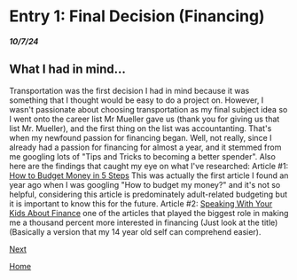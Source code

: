 # Entry 1: Final Decision (Financing)
##### 10/7/24

## What I had in mind...

Transportation was the first decision I had in mind because it was something that I thought would be easy to do a project on. However, I wasn't passionate about choosing transportation as my final subject idea so I went onto the career list Mr Mueller gave us (thank you for giving us that list Mr. Mueller), and the first thing on the list was accountanting. That's when my newfound passion for financing began. Well, not really, since I already had a passion for financing for almost a year, and it stemmed from me googling lots of "Tips and Tricks to becoming a better spender". Also here are the findings that caught my eye on what I've researched: Article #1: [How to Budget Money in 5 Steps](https://www.nerdwallet.com/article/finance/how-to-budget) This was actually the first article I found an year ago when I was googling "How to budget my money?" and it's not so helpful, considering this article is predominately adult-related budgeting but it is important to know this for the future. Article #2: [Speaking With Your Kids About Finance](https://www.rocketmoney.com/learn/personal-finance/money-talks-speaking-with-your-kids-about-finances) one of the articles that played the biggest role in making me a thousand percent more interested in financing (Just look at the title) (Basically a version that my 14 year old self can comprehend easier).


[Next](entry02.md)

[Home](../README.md)
